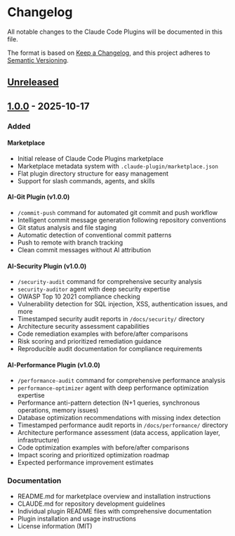 # Changelog

All notable changes to the Claude Code Plugins will be documented in this file.

The format is based on [Keep a Changelog](https://keepachangelog.com/en/1.0.0/),
and this project adheres to [Semantic Versioning](https://semver.org/spec/v2.0.0.html).

## [Unreleased]

## [1.0.0] - 2025-10-17

### Added

#### Marketplace

- Initial release of Claude Code Plugins marketplace
- Marketplace metadata system with `.claude-plugin/marketplace.json`
- Flat plugin directory structure for easy management
- Support for slash commands, agents, and skills

#### AI-Git Plugin (v1.0.0)

- `/commit-push` command for automated git commit and push workflow
- Intelligent commit message generation following repository conventions
- Git status analysis and file staging
- Automatic detection of conventional commit patterns
- Push to remote with branch tracking
- Clean commit messages without AI attribution

#### AI-Security Plugin (v1.0.0)

- `/security-audit` command for comprehensive security analysis
- `security-auditor` agent with deep security expertise
- OWASP Top 10 2021 compliance checking
- Vulnerability detection for SQL injection, XSS, authentication issues, and more
- Timestamped security audit reports in `/docs/security/` directory
- Architecture security assessment capabilities
- Code remediation examples with before/after comparisons
- Risk scoring and prioritized remediation guidance
- Reproducible audit documentation for compliance requirements

#### AI-Performance Plugin (v1.0.0)

- `/performance-audit` command for comprehensive performance analysis
- `performance-optimizer` agent with deep performance optimization expertise
- Performance anti-pattern detection (N+1 queries, synchronous operations, memory issues)
- Database optimization recommendations with missing index detection
- Timestamped performance audit reports in `/docs/performance/` directory
- Architecture performance assessment (data access, application layer, infrastructure)
- Code optimization examples with before/after comparisons
- Impact scoring and prioritized optimization roadmap
- Expected performance improvement estimates

### Documentation

- README.md for marketplace overview and installation instructions
- CLAUDE.md for repository development guidelines
- Individual plugin README files with comprehensive documentation
- Plugin installation and usage instructions
- License information (MIT)

[Unreleased]: https://github.com/charlesjones-dev/claude-code-plugins-dev/compare/v1.0.0...HEAD
[1.0.0]: https://github.com/charlesjones-dev/claude-code-plugins-dev/releases/tag/v1.0.0
